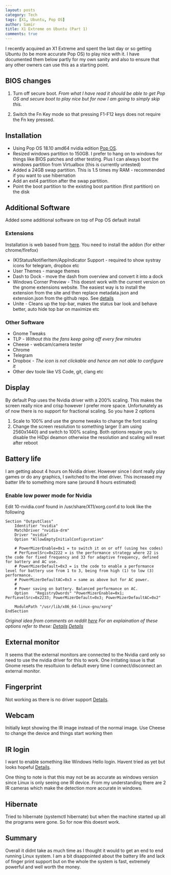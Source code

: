 ```yaml
---
layout: posts
category: Tech
tags: [X1, Ubuntu, Pop OS]
author: Samir
title: X1 Extreme on Ubuntu (Part 1)
comments: true
---
```


I recently acquired an X1 Extreme and spent the last day or so getting Ubuntu (to be more accurate Pop OS) to play nice with it. I have documented them below partly for my own sanity and also to ensure that any other owners can use this as a starting point.

<!--more-->

## BIOS changes

1. Turn off secure boot. 
_From what I have read it should be able to get Pop OS and secure boot to play nice but for now I am going to simply skip this._

2. Switch the Fn Key mode so that pressing F1-F12 keys does not require the Fn key pressed. 


## Installation

* Using Pop OS 18.10 amd64 nvidia edition [Pop OS](https://system76.com/pop).
* Resized windows partition to 150GB. I prefer to hang on to windows for things like BIOS patches and other testing. Plus I can always boot the windows partition from Virtualbox (this is currently untested)
* Added a 24GB swap partition. This is 1.5 times my RAM - recommended if you want to use hibernation
* Add an ext4 partition after the swap partition.
* Point the boot partition to the existing boot partition (first partition) on the disk 

## Additional Software

Added some additional software on top of Pop OS default install

### Extensions 
Installation is web based from [here](https://extensions.gnome.org). You need to install the addon (for either chrome/firefox)
* (K)StatusNotifierItem/AppIndicator Support - required to show systray icons for telegram, dropbox etc
* User Themes - manage themes
* Dash to Dock - move the dash from overview and convert it into a dock 
* Windows Corner Preview - This doesnt work with the current version on the gnome extensions website. The easiest way is to install the extension from the site and then replace metadata.json and extension.json from the github repo. See [details](https://github.com/medenagan/window-corner-preview/issues/8#issuecomment-434488247)
* Unite - Cleans up the top-bar, makes the status bar look and behave better, auto hide top bar on maximize etc

### Other Software
* Gnome Tweaks
* TLP - _Without this the fans keep going off every few minutes_
* Cheese - webcam/camera tester
* Chrome
* Telegram
* Dropbox - _The icon is not clickable and hence am not able to configure it_
* Other dev toole like VS Code, git, clang etc

## Display
By default Pop uses the Nvidia driver with a 200% scaling. This makes the screen really nice and crisp however I prefer more space. Unfortunately as of now there is no support for fractional scaling. So you have 2 options
1. Scale to 100% and use the gnome tweaks to change the font scaling
2. Change the screen resolution to something larger (I am using 2560x1440) and switch to 100% scaling.
Both options require you to disable the HiDpi deamon otherwise the resolution and scaling will reset after reboot

## Battery life
I am getting about 4 hours on Nvidia driver. However since I dont really play games or do any graphics, I switched to the intel driver. This increased my batter life to something more sane (around 8 hours estimated)

### Enable low power mode for Nvidia
Edit 10-nvidia.conf found in /usr/share/X11/xorg.conf.d to look like the following

```
Section "OutputClass"
    Identifier "nvidia"
    MatchDriver "nvidia-drm"
    Driver "nvidia"
    Option "AllowEmptyInitialConfiguration"

    # PowerMizerEnable=0x1 = to switch it on or off (using hex codes)
    # PerfLevelSrc=0x2222 = is the performance strategy where 22 is the code for fixed frequency and 33 for adaptive frequency, defined for battery and AC use.
    # PowerMizerDefault=0x3 = is the code to enable a performance level for battery use from 1 to 3, being from high (1) to low (3) performance.
    # PowerMizerDefaultAC=0x3 = same as above but for AC power.
    #
    # Power saving on battery. Balanced performance on AC.
    Option   "RegistryDwords" "PowerMizerEnable=0x1; PerfLevelSrc=0x2233; PowerMizerDefault=0x3; PowerMizerDefaultAC=0x2"

    ModulePath "/usr/lib/x86_64-linux-gnu/xorg"
EndSection
```

*Original idea from comments on reddit [here](https://www.reddit.com/r/thinkpad/comments/aat9ah/my_x1_extreme_on_linux/) 
For an explaination of these options refer to these: 
[Details](https://devtalk.nvidia.com/default/topic/982987/linux/power-mizer-difference-between-powermizerdefault-and-powermizerlevel/) 
[Details](https://forums.opensuse.org/showthread.php/410089-NVidia-Powermizer-how-to-tweak)*

## External monitor
It seems that the external monitors are connected to the Nvidia card only so need to use the nvidia driver for this to work. One irritating issue is that Gnome resets the resoltuion to default every time I connect/disconnect an external monitor.

## Fingerprint
Not working as there is no driver support [Details](https://github.com/nmikhailov/Validity90/issues/34).

## Webcam
Initially kept showing the IR image instead of the normal image. Use Cheese to change the device and things start working then

## IR login
I want to enable something like Windows Hello login. Havent tried as yet but looks hopeful [Details](https://github.com/boltgolt/howdy).

One thing to note is that this may not be as accurate as windows version since Linux is only seeing one IR device. From my understanding there are 2 IR cameras which make the detection more accurate in windows.

## Hibernate

Tried to hibernate (systemctl hibernate) but when the machine started up all the programs were gone. So for now this doesnt work.  

## Summary

Overall it didnt take as much time as I thought it would to get an end to end running Linux system. I am a bit disappointed about the battery life and lack of finger print support but on the whole the system is fast, extremely powerful and well worth the money.
